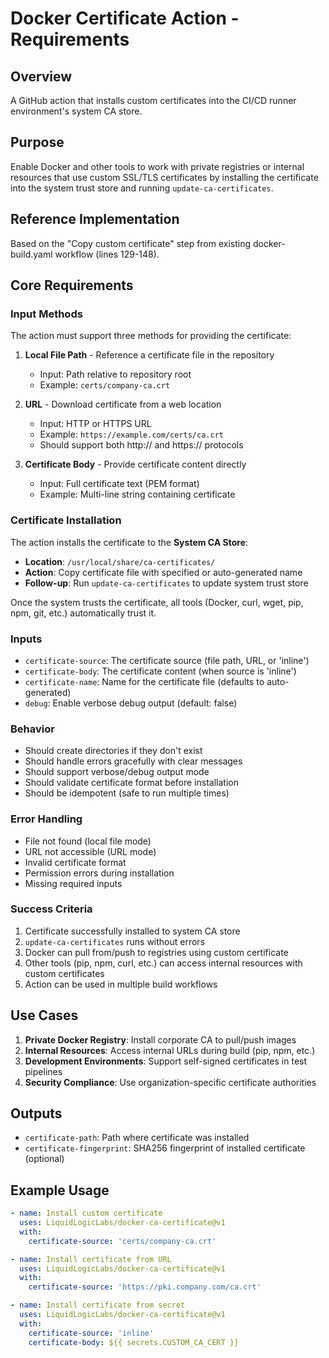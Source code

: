 # Docker Certificate Action - Requirements

## Overview
A GitHub action that installs custom certificates into the CI/CD runner environment's system CA store.

## Purpose
Enable Docker and other tools to work with private registries or internal resources that use custom SSL/TLS certificates by installing the certificate into the system trust store and running `update-ca-certificates`.

## Reference Implementation
Based on the "Copy custom certificate" step from existing docker-build.yaml workflow (lines 129-148).

## Core Requirements

### Input Methods
The action must support three methods for providing the certificate:

1. **Local File Path** - Reference a certificate file in the repository
   - Input: Path relative to repository root
   - Example: `certs/company-ca.crt`

2. **URL** - Download certificate from a web location
   - Input: HTTP or HTTPS URL
   - Example: `https://example.com/certs/ca.crt`
   - Should support both http:// and https:// protocols

3. **Certificate Body** - Provide certificate content directly
   - Input: Full certificate text (PEM format)
   - Example: Multi-line string containing certificate

### Certificate Installation
The action installs the certificate to the **System CA Store**:

- **Location**: `/usr/local/share/ca-certificates/`
- **Action**: Copy certificate file with specified or auto-generated name
- **Follow-up**: Run `update-ca-certificates` to update system trust store

Once the system trusts the certificate, all tools (Docker, curl, wget, pip, npm, git, etc.) automatically trust it.

### Inputs

- `certificate-source`: The certificate source (file path, URL, or 'inline')
- `certificate-body`: The certificate content (when source is 'inline')
- `certificate-name`: Name for the certificate file (defaults to auto-generated)
- `debug`: Enable verbose debug output (default: false)

### Behavior

- Should create directories if they don't exist
- Should handle errors gracefully with clear messages
- Should support verbose/debug output mode
- Should validate certificate format before installation
- Should be idempotent (safe to run multiple times)

### Error Handling

- File not found (local file mode)
- URL not accessible (URL mode)
- Invalid certificate format
- Permission errors during installation
- Missing required inputs

### Success Criteria

1. Certificate successfully installed to system CA store
2. `update-ca-certificates` runs without errors  
3. Docker can pull from/push to registries using custom certificate
4. Other tools (pip, npm, curl, etc.) can access internal resources with custom certificates
5. Action can be used in multiple build workflows

## Use Cases

1. **Private Docker Registry**: Install corporate CA to pull/push images
2. **Internal Resources**: Access internal URLs during build (pip, npm, etc.)
3. **Development Environments**: Support self-signed certificates in test pipelines
4. **Security Compliance**: Use organization-specific certificate authorities

## Outputs

- `certificate-path`: Path where certificate was installed
- `certificate-fingerprint`: SHA256 fingerprint of installed certificate (optional)

## Example Usage

```yaml
- name: Install custom certificate
  uses: LiquidLogicLabs/docker-ca-certificate@v1
  with:
    certificate-source: 'certs/company-ca.crt'
```

```yaml
- name: Install certificate from URL
  uses: LiquidLogicLabs/docker-ca-certificate@v1
  with:
    certificate-source: 'https://pki.company.com/ca.crt'
```

```yaml
- name: Install certificate from secret
  uses: LiquidLogicLabs/docker-ca-certificate@v1
  with:
    certificate-source: 'inline'
    certificate-body: ${{ secrets.CUSTOM_CA_CERT }}
```

